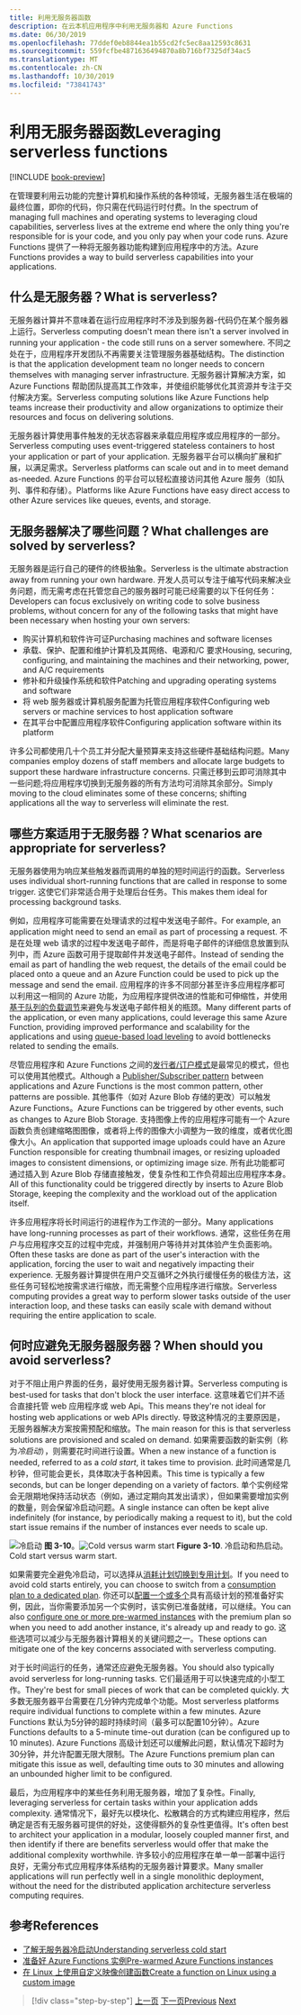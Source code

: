 ```yaml
---
title: 利用无服务器函数
description: 在云本机应用程序中利用无服务器和 Azure Functions
ms.date: 06/30/2019
ms.openlocfilehash: 77ddef0eb8844ea1b55cd2fc5ec8aa12593c8631
ms.sourcegitcommit: 559fcfbe4871636494870a8b716bf7325df34ac5
ms.translationtype: MT
ms.contentlocale: zh-CN
ms.lasthandoff: 10/30/2019
ms.locfileid: "73841743"
---
```

# <a name="leveraging-serverless-functions"></a><span data-ttu-id="cf011-103">利用无服务器函数</span><span class="sxs-lookup"><span data-stu-id="cf011-103">Leveraging serverless functions</span></span>

[!INCLUDE [book-preview](../../../includes/book-preview.md)]

<span data-ttu-id="cf011-104">在管理要利用云功能的完整计算机和操作系统的各种领域，无服务器生活在极端的最终位置，即你的代码，你只需在代码运行时付费。</span><span class="sxs-lookup"><span data-stu-id="cf011-104">In the spectrum of managing full machines and operating systems to leveraging cloud capabilities, serverless lives at the extreme end where the only thing you're responsible for is your code, and you only pay when your code runs.</span></span> <span data-ttu-id="cf011-105">Azure Functions 提供了一种将无服务器功能构建到应用程序中的方法。</span><span class="sxs-lookup"><span data-stu-id="cf011-105">Azure Functions provides a way to build serverless capabilities into your applications.</span></span>

## <a name="what-is-serverless"></a><span data-ttu-id="cf011-106">什么是无服务器？</span><span class="sxs-lookup"><span data-stu-id="cf011-106">What is serverless?</span></span>

<span data-ttu-id="cf011-107">无服务器计算并不意味着在运行应用程序时不涉及到服务器-代码仍在某个服务器上运行。</span><span class="sxs-lookup"><span data-stu-id="cf011-107">Serverless computing doesn't mean there isn't a server involved in running your application - the code still runs on a server somewhere.</span></span> <span data-ttu-id="cf011-108">不同之处在于，应用程序开发团队不再需要关注管理服务器基础结构。</span><span class="sxs-lookup"><span data-stu-id="cf011-108">The distinction is that the application development team no longer needs to concern themselves with managing server infrastructure.</span></span> <span data-ttu-id="cf011-109">无服务器计算解决方案，如 Azure Functions 帮助团队提高其工作效率，并使组织能够优化其资源并专注于交付解决方案。</span><span class="sxs-lookup"><span data-stu-id="cf011-109">Serverless computing solutions like Azure Functions help teams increase their productivity and allow organizations to optimize their resources and focus on delivering solutions.</span></span>

<span data-ttu-id="cf011-110">无服务器计算使用事件触发的无状态容器来承载应用程序或应用程序的一部分。</span><span class="sxs-lookup"><span data-stu-id="cf011-110">Serverless computing uses event-triggered stateless containers to host your application or part of your application.</span></span> <span data-ttu-id="cf011-111">无服务器平台可以横向扩展和扩展，以满足需求。</span><span class="sxs-lookup"><span data-stu-id="cf011-111">Serverless platforms can scale out and in to meet demand as-needed.</span></span> <span data-ttu-id="cf011-112">Azure Functions 的平台可以轻松直接访问其他 Azure 服务（如队列、事件和存储）。</span><span class="sxs-lookup"><span data-stu-id="cf011-112">Platforms like Azure Functions have easy direct access to other Azure services like queues, events, and storage.</span></span>

## <a name="what-challenges-are-solved-by-serverless"></a><span data-ttu-id="cf011-113">无服务器解决了哪些问题？</span><span class="sxs-lookup"><span data-stu-id="cf011-113">What challenges are solved by serverless?</span></span>

<span data-ttu-id="cf011-114">无服务器是运行自己的硬件的终极抽象。</span><span class="sxs-lookup"><span data-stu-id="cf011-114">Serverless is the ultimate abstraction away from running your own hardware.</span></span> <span data-ttu-id="cf011-115">开发人员可以专注于编写代码来解决业务问题，而无需考虑在托管您自己的服务器时可能已经需要的以下任何任务：</span><span class="sxs-lookup"><span data-stu-id="cf011-115">Developers can focus exclusively on writing code to solve business problems, without concern for any of the following tasks that might have been necessary when hosting your own servers:</span></span>

- <span data-ttu-id="cf011-116">购买计算机和软件许可证</span><span class="sxs-lookup"><span data-stu-id="cf011-116">Purchasing machines and software licenses</span></span>
- <span data-ttu-id="cf011-117">承载、保护、配置和维护计算机及其网络、电源和/C 要求</span><span class="sxs-lookup"><span data-stu-id="cf011-117">Housing, securing, configuring, and maintaining the machines and their networking, power, and A/C requirements</span></span>
- <span data-ttu-id="cf011-118">修补和升级操作系统和软件</span><span class="sxs-lookup"><span data-stu-id="cf011-118">Patching and upgrading operating systems and software</span></span>
- <span data-ttu-id="cf011-119">将 web 服务器或计算机服务配置为托管应用程序软件</span><span class="sxs-lookup"><span data-stu-id="cf011-119">Configuring web servers or machine services to host application software</span></span>
- <span data-ttu-id="cf011-120">在其平台中配置应用程序软件</span><span class="sxs-lookup"><span data-stu-id="cf011-120">Configuring application software within its platform</span></span>

<span data-ttu-id="cf011-121">许多公司都使用几十个员工并分配大量预算来支持这些硬件基础结构问题。</span><span class="sxs-lookup"><span data-stu-id="cf011-121">Many companies employ dozens of staff members and allocate large budgets to support these hardware infrastructure concerns.</span></span> <span data-ttu-id="cf011-122">只需迁移到云即可消除其中一些问题;将应用程序切换到无服务器的所有方法均可消除其余部分。</span><span class="sxs-lookup"><span data-stu-id="cf011-122">Simply moving to the cloud eliminates some of these concerns; shifting applications all the way to serverless will eliminate the rest.</span></span>

## <a name="what-scenarios-are-appropriate-for-serverless"></a><span data-ttu-id="cf011-123">哪些方案适用于无服务器？</span><span class="sxs-lookup"><span data-stu-id="cf011-123">What scenarios are appropriate for serverless?</span></span>

<span data-ttu-id="cf011-124">无服务器使用为响应某些触发器而调用的单独的短时间运行的函数。</span><span class="sxs-lookup"><span data-stu-id="cf011-124">Serverless uses individual short-running functions that are called in response to some trigger.</span></span> <span data-ttu-id="cf011-125">这使它们非常适合用于处理后台任务。</span><span class="sxs-lookup"><span data-stu-id="cf011-125">This makes them ideal for processing background tasks.</span></span>

<span data-ttu-id="cf011-126">例如，应用程序可能需要在处理请求的过程中发送电子邮件。</span><span class="sxs-lookup"><span data-stu-id="cf011-126">For example, an application might need to send an email as part of processing a request.</span></span> <span data-ttu-id="cf011-127">不是在处理 web 请求的过程中发送电子邮件，而是将电子邮件的详细信息放置到队列中，而 Azure 函数可用于提取邮件并发送电子邮件。</span><span class="sxs-lookup"><span data-stu-id="cf011-127">Instead of sending the email as part of handling the web request, the details of the email could be placed onto a queue and an Azure Function could be used to pick up the message and send the email.</span></span> <span data-ttu-id="cf011-128">应用程序的许多不同部分甚至许多应用程序都可以利用这一相同的 Azure 功能，为应用程序提供改进的性能和可伸缩性，并使用[基于队列的负载调节](https://docs.microsoft.com/azure/architecture/patterns/queue-based-load-leveling)来避免与发送电子邮件相关的瓶颈。</span><span class="sxs-lookup"><span data-stu-id="cf011-128">Many different parts of the application, or even many applications, could leverage this same Azure Function, providing improved performance and scalability for the applications and using [queue-based load leveling](https://docs.microsoft.com/azure/architecture/patterns/queue-based-load-leveling) to avoid bottlenecks related to sending the emails.</span></span>

<span data-ttu-id="cf011-129">尽管应用程序和 Azure Functions 之间的[发行者/订户模式](https://docs.microsoft.com/azure/architecture/patterns/publisher-subscriber)是最常见的模式，但也可以使用其他模式。</span><span class="sxs-lookup"><span data-stu-id="cf011-129">Although a [Publisher/Subscriber pattern](https://docs.microsoft.com/azure/architecture/patterns/publisher-subscriber) between applications and Azure Functions is the most common pattern, other patterns are possible.</span></span> <span data-ttu-id="cf011-130">其他事件（如对 Azure Blob 存储的更改）可以触发 Azure Functions。</span><span class="sxs-lookup"><span data-stu-id="cf011-130">Azure Functions can be triggered by other events, such as changes to Azure Blob Storage.</span></span> <span data-ttu-id="cf011-131">支持图像上传的应用程序可能有一个 Azure 函数负责创建缩略图图像，或者将上传的图像大小调整为一致的维度，或者优化图像大小。</span><span class="sxs-lookup"><span data-stu-id="cf011-131">An application that supported image uploads could have an Azure Function responsible for creating thumbnail images, or resizing uploaded images to consistent dimensions, or optimizing image size.</span></span> <span data-ttu-id="cf011-132">所有此功能都可通过插入到 Azure Blob 存储直接触发，使复杂性和工作负荷超出应用程序本身。</span><span class="sxs-lookup"><span data-stu-id="cf011-132">All of this functionality could be triggered directly by inserts to Azure Blob Storage, keeping the complexity and the workload out of the application itself.</span></span>

<span data-ttu-id="cf011-133">许多应用程序将长时间运行的进程作为工作流的一部分。</span><span class="sxs-lookup"><span data-stu-id="cf011-133">Many applications have long-running processes as part of their workflows.</span></span> <span data-ttu-id="cf011-134">通常，这些任务在用户与应用程序交互的过程中完成，并强制用户等待并对其体验产生负面影响。</span><span class="sxs-lookup"><span data-stu-id="cf011-134">Often these tasks are done as part of the user's interaction with the application, forcing the user to wait and negatively impacting their experience.</span></span> <span data-ttu-id="cf011-135">无服务器计算提供在用户交互循环之外执行缓慢任务的极佳方法，这些任务可轻松地按需求进行缩放，而无需整个应用程序进行缩放。</span><span class="sxs-lookup"><span data-stu-id="cf011-135">Serverless computing provides a great way to perform slower tasks outside of the user interaction loop, and these tasks can easily scale with demand without requiring the entire application to scale.</span></span>

## <a name="when-should-you-avoid-serverless"></a><span data-ttu-id="cf011-136">何时应避免无服务器服务器？</span><span class="sxs-lookup"><span data-stu-id="cf011-136">When should you avoid serverless?</span></span>

<span data-ttu-id="cf011-137">对于不阻止用户界面的任务，最好使用无服务器计算。</span><span class="sxs-lookup"><span data-stu-id="cf011-137">Serverless computing is best-used for tasks that don't block the user interface.</span></span> <span data-ttu-id="cf011-138">这意味着它们并不适合直接托管 web 应用程序或 web Api。</span><span class="sxs-lookup"><span data-stu-id="cf011-138">This means they're not ideal for hosting web applications or web APIs directly.</span></span> <span data-ttu-id="cf011-139">导致这种情况的主要原因是，无服务器解决方案按需预配和缩放。</span><span class="sxs-lookup"><span data-stu-id="cf011-139">The main reason for this is that serverless solutions are provisioned and scaled on demand.</span></span> <span data-ttu-id="cf011-140">如果需要函数的新实例（称为*冷启动*），则需要花时间进行设置。</span><span class="sxs-lookup"><span data-stu-id="cf011-140">When a new instance of a function is needed, referred to as a *cold start*, it takes time to provision.</span></span> <span data-ttu-id="cf011-141">此时间通常是几秒钟，但可能会更长，具体取决于各种因素。</span><span class="sxs-lookup"><span data-stu-id="cf011-141">This time is typically a few seconds, but can be longer depending on a variety of factors.</span></span> <span data-ttu-id="cf011-142">单个实例经常会无限期地保持活动状态（例如，通过定期向其发出请求），但如果需要增加实例的数量，则会保留冷启动问题。</span><span class="sxs-lookup"><span data-stu-id="cf011-142">A single instance can often be kept alive indefinitely (for instance, by periodically making a request to it), but the cold start issue remains if the number of instances ever needs to scale up.</span></span>

<span data-ttu-id="cf011-143">![冷启动](./media/cold-start-warm-start.png)
**图 3-10**。</span><span class="sxs-lookup"><span data-stu-id="cf011-143">![Cold versus warm start](./media/cold-start-warm-start.png)
**Figure 3-10**.</span></span> <span data-ttu-id="cf011-144">冷启动和热启动。</span><span class="sxs-lookup"><span data-stu-id="cf011-144">Cold start versus warm start.</span></span>

<span data-ttu-id="cf011-145">如果需要完全避免冷启动，可以选择从[消耗计划切换到专用计划](https://azure.microsoft.com/blog/understanding-serverless-cold-start/)。</span><span class="sxs-lookup"><span data-stu-id="cf011-145">If you need to avoid cold starts entirely, you can choose to switch from a [consumption plan to a dedicated plan](https://azure.microsoft.com/blog/understanding-serverless-cold-start/).</span></span> <span data-ttu-id="cf011-146">你还可以[配置一个或多个](https://docs.microsoft.com/azure/azure-functions/functions-premium-plan#pre-warmed-instances)具有高级计划的预准备好实例，因此，当你需要添加另一个实例时，该实例已准备就绪，可以继续。</span><span class="sxs-lookup"><span data-stu-id="cf011-146">You can also [configure one or more pre-warmed instances](https://docs.microsoft.com/azure/azure-functions/functions-premium-plan#pre-warmed-instances) with the premium plan so when you need to add another instance, it's already up and ready to go.</span></span> <span data-ttu-id="cf011-147">这些选项可以减少与无服务器计算相关的关键问题之一。</span><span class="sxs-lookup"><span data-stu-id="cf011-147">These options can mitigate one of the key concerns associated with serverless computing.</span></span>

<span data-ttu-id="cf011-148">对于长时间运行的任务，通常还应避免无服务器。</span><span class="sxs-lookup"><span data-stu-id="cf011-148">You should also typically avoid serverless for long-running tasks.</span></span> <span data-ttu-id="cf011-149">它们最适用于可以快速完成的小型工作。</span><span class="sxs-lookup"><span data-stu-id="cf011-149">They're best for small pieces of work that can be completed quickly.</span></span> <span data-ttu-id="cf011-150">大多数无服务器平台需要在几分钟内完成单个功能。</span><span class="sxs-lookup"><span data-stu-id="cf011-150">Most serverless platforms require individual functions to complete within a few minutes.</span></span> <span data-ttu-id="cf011-151">Azure Functions 默认为5分钟的超时持续时间（最多可以配置10分钟）。</span><span class="sxs-lookup"><span data-stu-id="cf011-151">Azure Functions defaults to a 5-minute time-out duration (can be configured up to 10 minutes).</span></span> <span data-ttu-id="cf011-152">Azure Functions 高级计划还可以缓解此问题，默认情况下超时为30分钟，并允许配置无限大限制。</span><span class="sxs-lookup"><span data-stu-id="cf011-152">The Azure Functions premium plan can mitigate this issue as well, defaulting time outs to 30 minutes and allowing an unbounded higher limit to be configured.</span></span>

<span data-ttu-id="cf011-153">最后，为应用程序中的某些任务利用无服务器，增加了复杂性。</span><span class="sxs-lookup"><span data-stu-id="cf011-153">Finally, leveraging serverless for certain tasks within your application adds complexity.</span></span> <span data-ttu-id="cf011-154">通常情况下，最好先以模块化、松散耦合的方式构建应用程序，然后确定是否有无服务器可提供的好处，这使得额外的复杂性更值得。</span><span class="sxs-lookup"><span data-stu-id="cf011-154">It's often best to architect your application in a modular, loosely coupled manner first, and then identify if there are benefits serverless would offer that make the additional complexity worthwhile.</span></span> <span data-ttu-id="cf011-155">许多较小的应用程序在单一单一部署中运行良好，无需分布式应用程序体系结构的无服务器计算要求。</span><span class="sxs-lookup"><span data-stu-id="cf011-155">Many smaller applications will run perfectly well in a single monolithic deployment, without the need for the distributed application architecture serverless computing requires.</span></span>

## <a name="references"></a><span data-ttu-id="cf011-156">参考</span><span class="sxs-lookup"><span data-stu-id="cf011-156">References</span></span>

- [<span data-ttu-id="cf011-157">了解无服务器冷启动</span><span class="sxs-lookup"><span data-stu-id="cf011-157">Understanding serverless cold start</span></span>](https://azure.microsoft.com/blog/understanding-serverless-cold-start/)
- [<span data-ttu-id="cf011-158">准备好 Azure Functions 实例</span><span class="sxs-lookup"><span data-stu-id="cf011-158">Pre-warmed Azure Functions instances</span></span>](https://docs.microsoft.com/azure/azure-functions/functions-premium-plan#pre-warmed-instances)
- [<span data-ttu-id="cf011-159">在 Linux 上使用自定义映像创建函数</span><span class="sxs-lookup"><span data-stu-id="cf011-159">Create a function on Linux using a custom image</span></span>](https://docs.microsoft.com/azure/azure-functions/functions-create-function-linux-custom-image)

>[!div class="step-by-step"]
><span data-ttu-id="cf011-160">[上一页](leverage-containers-orchestrators.md)
>[下一页](combine-containers-serverless-approaches.md)</span><span class="sxs-lookup"><span data-stu-id="cf011-160">[Previous](leverage-containers-orchestrators.md)
[Next](combine-containers-serverless-approaches.md)</span></span>
